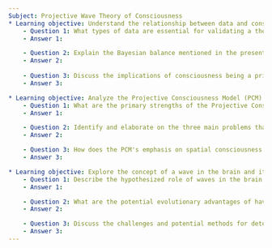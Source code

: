```yaml
---
Subject: Projective Wave Theory of Consciousness
* Learning objective: Understand the relationship between data and consciousness theories.
    - Question 1: What types of data are essential for validating a theory of consciousness, and how does spatial consciousness fit into this framework?
    - Answer 1: 

    - Question 2: Explain the Bayesian balance mentioned in the presentation and its significance in assessing consciousness theories.
    - Answer 2:
    
    - Question 3: Discuss the implications of consciousness being a private experience on the development of theories of consciousness.
    - Answer 3:

* Learning objective: Analyze the Projective Consciousness Model (PCM) and its strengths and weaknesses.
    - Question 1: What are the primary strengths of the Projective Consciousness Model compared to traditional neural theories of consciousness?
    - Answer 1: 

    - Question 2: Identify and elaborate on the three main problems that the PCM shares with classical neural theories of consciousness.
    - Answer 2:

    - Question 3: How does the PCM's emphasis on spatial consciousness differentiate it from other theories of consciousness?
    - Answer 3:

* Learning objective: Explore the concept of a wave in the brain and its implications for consciousness.
    - Question 1: Describe the hypothesized role of waves in the brain concerning spatial consciousness and the representation of 3D space.
    - Answer 1: 

    - Question 2: What are the potential evolutionary advantages of having a wave-based model for consciousness as proposed in the presentation?
    - Answer 2:

    - Question 3: Discuss the challenges and potential methods for detecting the proposed wave in the brain as described in the presentation.
    - Answer 3:
---
```

